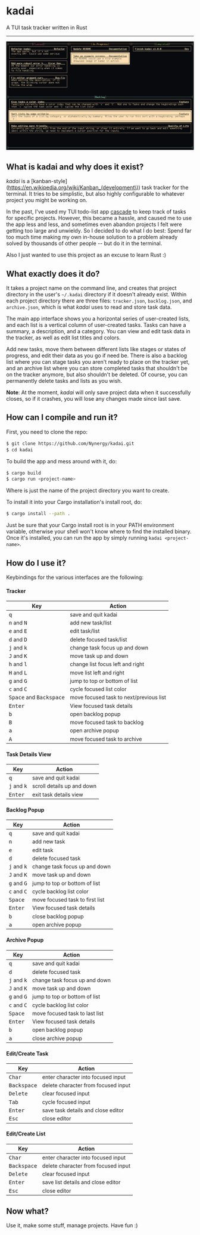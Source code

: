 # kadai

A TUI task tracker written in Rust

------------------------------------------------------------------------------

![Showcase of kadai](showcase.png)

## What is kadai and why does it exist?

_kadai_ is a [kanban-style](https://en.wikipedia.org/wiki/Kanban_(development\))
task tracker for the terminal. It tries to be simplistic, but also highly
configurable to whatever project you might be working on.

In the past, I've used my TUI todo-list app
[cascade](https://github.com/Nynergy/cascade) to keep track of tasks for
specific projects. However, this became a hassle, and caused me to use the app
less and less, and sometimes even abandon projects I felt were getting too large
and unwieldy. So I decided to do what I do best: Spend far too much time making
my own in-house solution to a problem already solved by thousands of other
people -- but do it in the terminal.

Also I just wanted to use this project as an excuse to learn Rust :)

## What exactly does it do?

It takes a project name on the command line, and creates that project directory
in the user's `~/.kadai` directory if it doesn't already exist. Within each
project directory there are three files: `tracker.json`, `backlog.json`, and
`archive.json`, which is what _kadai_ uses to read and store task data.

The main app interface shows you a horizontal series of user-created lists, and
each list is a vertical column of user-created tasks. Tasks can have a summary,
a description, and a category. You can view and edit task data in the tracker,
as well as edit list titles and colors.

Add new tasks, move them between different lists like stages or states of
progress, and edit their data as you go if need be. There is also a backlog list
where you can stage tasks you aren't ready to place on the tracker yet, and an
archive list where you can store completed tasks that shouldn't be on the
tracker anymore, but also shouldn't be deleted. Of course, you can permanently
delete tasks and lists as you wish.

__Note__: At the moment, _kadai_ will only save project data when it
successfully closes, so if it crashes, you will lose any changes made since last
save.

## How can I compile and run it?

First, you need to clone the repo:

```bash
$ git clone https://github.com/Nynergy/kadai.git
$ cd kadai
```

To build the app and mess around with it, do:

```bash
$ cargo build
$ cargo run <project-name>
```

Where <project-name> is just the name of the project directory you want to
create.

To install it into your Cargo installation's install root, do:

```bash
$ cargo install --path .
```

Just be sure that your Cargo install root is in your PATH environment variable,
otherwise your shell won't know where to find the installed binary. Once it's
installed, you can run the app by simply running `kadai <project-name>`.

## How do I use it?

Keybindings for the various interfaces are the following:

#### Tracker

Key | Action
----|-------
<kbd>q</kbd> | save and quit kadai
<kbd>n</kbd> and <kbd>N</kbd> | add new task/list
<kbd>e</kbd> and <kbd>E</kbd> | edit task/list
<kbd>d</kbd> and <kbd>D</kbd> | delete focused task/list
<kbd>j</kbd> and <kbd>k</kbd> | change task focus up and down
<kbd>J</kbd> and <kbd>K</kbd> | move task up and down
<kbd>h</kbd> and <kbd>l</kbd> | change list focus left and right
<kbd>H</kbd> and <kbd>L</kbd> | move list left and right
<kbd>g</kbd> and <kbd>G</kbd> | jump to top or bottom of list
<kbd>c</kbd> and <kbd>C</kbd> | cycle focused list color
<kbd>Space</kbd> and <kbd>Backspace</kbd> | move focused task to next/previous list
<kbd>Enter</kbd> | View focused task details
<kbd>b</kbd> | open backlog popup
<kbd>B</kbd> | move focused task to backlog
<kbd>a</kbd> | open archive popup
<kbd>A</kbd> | move focused task to archive

#### Task Details View

Key | Action
----|-------
<kbd>q</kbd> | save and quit kadai
<kbd>j</kbd> and <kbd>k</kbd> | scroll details up and down
<kbd>Enter</kbd> | exit task details view

#### Backlog Popup

Key | Action
----|-------
<kbd>q</kbd> | save and quit kadai
<kbd>n</kbd> | add new task
<kbd>e</kbd> | edit task
<kbd>d</kbd> | delete focused task
<kbd>j</kbd> and <kbd>k</kbd> | change task focus up and down
<kbd>J</kbd> and <kbd>K</kbd> | move task up and down
<kbd>g</kbd> and <kbd>G</kbd> | jump to top or bottom of list
<kbd>c</kbd> and <kbd>C</kbd> | cycle backlog list color
<kbd>Space</kbd> | move focused task to first list
<kbd>Enter</kbd> | View focused task details
<kbd>b</kbd> | close backlog popup
<kbd>a</kbd> | open archive popup

#### Archive Popup

Key | Action
----|-------
<kbd>q</kbd> | save and quit kadai
<kbd>d</kbd> | delete focused task
<kbd>j</kbd> and <kbd>k</kbd> | change task focus up and down
<kbd>J</kbd> and <kbd>K</kbd> | move task up and down
<kbd>g</kbd> and <kbd>G</kbd> | jump to top or bottom of list
<kbd>c</kbd> and <kbd>C</kbd> | cycle backlog list color
<kbd>Space</kbd> | move focused task to last list
<kbd>Enter</kbd> | View focused task details
<kbd>b</kbd> | open backlog popup
<kbd>a</kbd> | close archive popup

#### Edit/Create Task

Key | Action
----|-------
<kbd>Char</kbd> | enter character into focused input
<kbd>Backspace</kbd> | delete character from focused input
<kbd>Delete</kbd> | clear focused input
<kbd>Tab</kbd> | cycle focused input
<kbd>Enter</kbd> | save task details and close editor
<kbd>Esc</kbd> | close editor

#### Edit/Create List

Key | Action
----|-------
<kbd>Char</kbd> | enter character into focused input
<kbd>Backspace</kbd> | delete character from focused input
<kbd>Delete</kbd> | clear focused input
<kbd>Enter</kbd> | save list details and close editor
<kbd>Esc</kbd> | close editor

## Now what?

Use it, make some stuff, manage projects. Have fun :)

